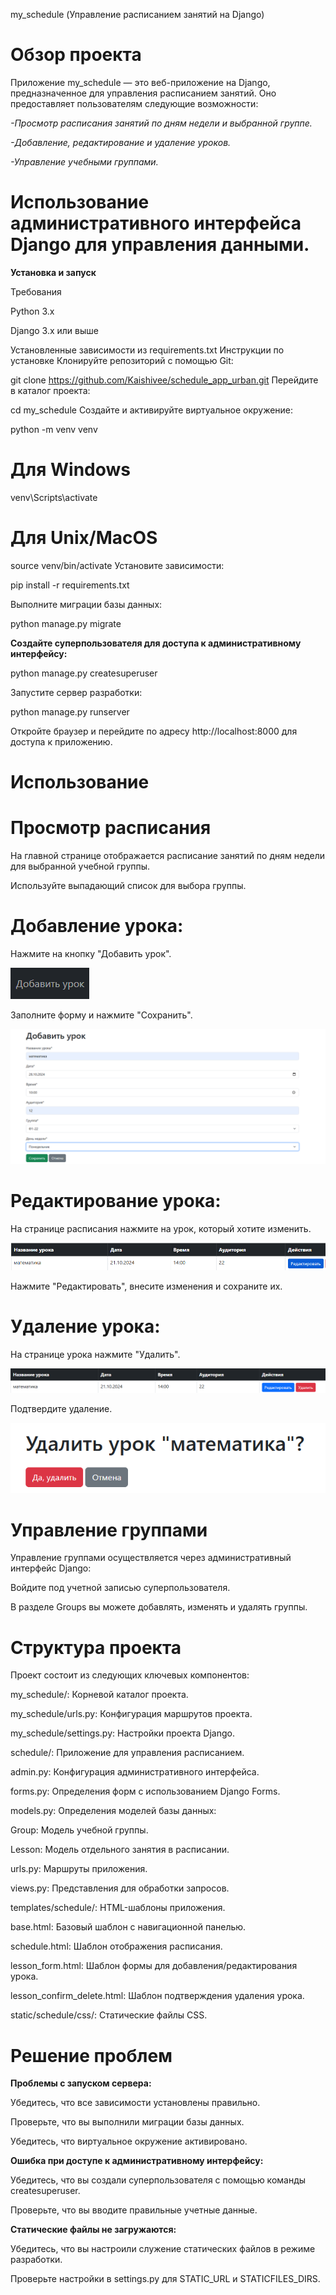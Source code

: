 my_schedule (Управление расписанием занятий на Django)


# **Обзор проекта**

Приложение my_schedule — это веб-приложение на Django, предназначенное для управления расписанием занятий. Оно предоставляет пользователям следующие возможности:

*-Просмотр расписания занятий по дням недели и выбранной группе.*

*-Добавление, редактирование и удаление уроков.*

*-Управление учебными группами.*

# **Использование административного интерфейса Django для управления данными.**

**Установка и запуск**

Требования

Python 3.x

Django 3.x или выше

Установленные зависимости из requirements.txt
Инструкции по установке
Клонируйте репозиторий с помощью Git:

git clone https://github.com/Kaishivee/schedule_app_urban.git
Перейдите в каталог проекта:

cd my_schedule
Создайте и активируйте виртуальное окружение:

python -m venv venv
# Для Windows
venv\Scripts\activate
# Для Unix/MacOS
source venv/bin/activate
Установите зависимости:

pip install -r requirements.txt

Выполните миграции базы данных:

python manage.py migrate

**Создайте суперпользователя для доступа к административному интерфейсу:**

python manage.py createsuperuser

Запустите сервер разработки:

python manage.py runserver

Откройте браузер и перейдите по адресу http://localhost:8000 для доступа к приложению.


# **Использование**
# Просмотр расписания

На главной странице отображается расписание занятий по дням недели для выбранной учебной группы.

Используйте выпадающий список для выбора группы.

# Добавление урока:
Нажмите на кнопку "Добавить урок".

![](img_2.png)

Заполните форму и нажмите "Сохранить".

![img_3.png](img_3.png)

# Редактирование урока:

На странице расписания нажмите на урок, который хотите изменить.

![img_4.png](img_4.png)

Нажмите "Редактировать", внесите изменения и сохраните их.

# Удаление урока:

На странице урока нажмите "Удалить".

![img_5.png](img_5.png)

Подтвердите удаление.

![img_6.png](img_6.png)

# Управление группами
Управление группами осуществляется через административный интерфейс Django:

Войдите под учетной записью суперпользователя.

В разделе Groups вы можете добавлять, изменять и удалять группы.

# **Структура проекта**
Проект состоит из следующих ключевых компонентов:

my_schedule/: Корневой каталог проекта.

my_schedule/urls.py: Конфигурация маршрутов проекта.

my_schedule/settings.py: Настройки проекта Django.

schedule/: Приложение для управления расписанием.

admin.py: Конфигурация административного интерфейса.

forms.py: Определения форм с использованием Django Forms.

models.py: Определения моделей базы данных:

Group: Модель учебной группы.

Lesson: Модель отдельного занятия в расписании.


urls.py: Маршруты приложения.

views.py: Представления для обработки запросов.

templates/schedule/: HTML-шаблоны приложения.

base.html: Базовый шаблон с навигационной панелью.

schedule.html: Шаблон отображения расписания.

lesson_form.html: Шаблон формы для добавления/редактирования урока.

lesson_confirm_delete.html: Шаблон подтверждения удаления урока.

static/schedule/css/: Статические файлы CSS.

# **Решение проблем**
**Проблемы с запуском сервера:**

Убедитесь, что все зависимости установлены правильно.

Проверьте, что вы выполнили миграции базы данных.

Убедитесь, что виртуальное окружение активировано.

**Ошибка при доступе к административному интерфейсу:**

Убедитесь, что вы создали суперпользователя с помощью команды createsuperuser.

Проверьте, что вы вводите правильные учетные данные.

**Статические файлы не загружаются:**

Убедитесь, что вы настроили служение статических файлов в режиме разработки.

Проверьте настройки в settings.py для STATIC_URL и STATICFILES_DIRS.

